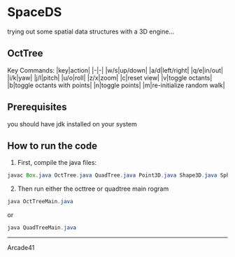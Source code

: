 # SpaceDS

trying out some spatial data structures with a 3D engine...

## OctTree


Key Commands:
|key|action|
|-|-|
|w/s|up/down|
|a/d|left/right|
|q/e|in/out|
|i/k|yaw|
|j/l|pitch|
|u/o|roll|
|z/x|zoom|
|c|reset view|
|v|toggle octants|
|b|toggle octants with points|
|n|toggle points|
|m|re-initialize random walk|


## Prerequisites 

you should have jdk installed on your system


## How to run the code 

1. First, compile the java files:
```java
javac Box.java OctTree.java QuadTree.java Point3D.java Shape3D.java Sphere.javac
```

2. Then run either the octtree or quadtree main rogram 
```java
java OctTreeMain.java
```
or
```java
java QuadTreeMain.java
```

---


Arcade41
